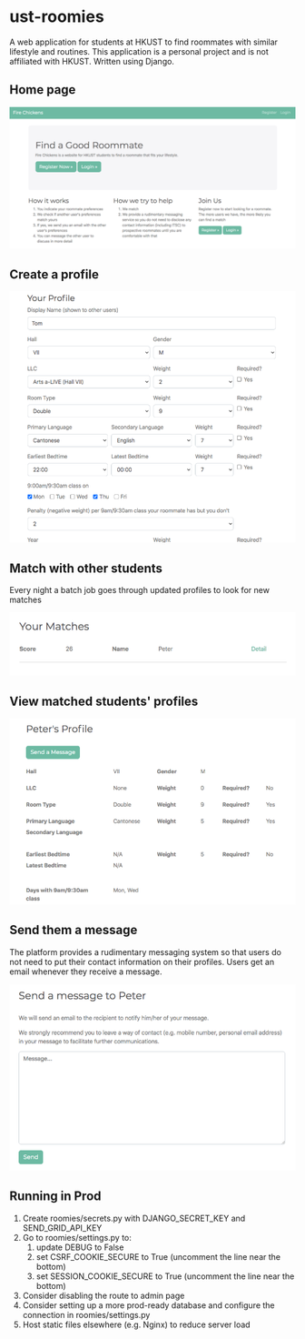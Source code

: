# ust-roomies
A web application for students at HKUST to find roommates with similar lifestyle and routines. This application is a personal project and is not affiliated with HKUST. Written using Django.

## Home page
![Home Page](./screenshots/home.png)

## Create a profile
![Create Profile](./screenshots/create_profile.png)

## Match with other students
Every night a batch job goes through updated profiles to look for new matches

![Match Found](./screenshots/match_found.png)

## View matched students' profiles
![View Profile](./screenshots/view_profile.png)


## Send them a message
The platform provides a rudimentary messaging system so that users do not need to put their contact information on their profiles. Users get an email whenever they receive a message.

![Send Message](./screenshots/send_message.png)


## Running in Prod
1. Create roomies/secrets.py with DJANGO_SECRET_KEY and SEND_GRID_API_KEY
2. Go to roomies/settings.py to:
   1. update DEBUG to False
   2. set CSRF_COOKIE_SECURE to True (uncomment the line near the bottom)
   3. set SESSION_COOKIE_SECURE to True (uncomment the line near the bottom)
3. Consider disabling the route to admin page
4. Consider setting up a more prod-ready database and configure the connection in roomies/settings.py
5. Host static files elsewhere (e.g. Nginx) to reduce server load
  
